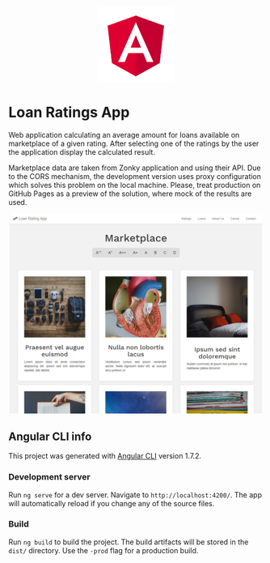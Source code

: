 <p align="center">
  <img src="https://raw.githubusercontent.com/wroclawianka/angular-learning-udemy/master/angular.png" height="150px"/>
</p>

# Loan Ratings App

Web application calculating an average amount for loans available on marketplace of a given rating. After selecting one of the ratings by the user the application display the calculated result.  

Marketplace data are taken from Zonky application and using their API. 
Due to the CORS mechanism, the development version uses proxy configuration which solves this problem on the local machine. 
Please, treat production on GitHub Pages as a preview of the solution, where mock of the results are used. 

<p align="center">
    <img width="500px" src="https://github.com/wroclawianka/loan-ratings-app/blob/master/loan-ratings-app.png"/>
 </p>

## Angular CLI info
This project was generated with [Angular CLI](https://github.com/angular/angular-cli) version 1.7.2.

### Development server
Run `ng serve` for a dev server. Navigate to `http://localhost:4200/`. The app will automatically reload if you change any of the source files.

### Build
Run `ng build` to build the project. The build artifacts will be stored in the `dist/` directory. Use the `-prod` flag for a production build.
